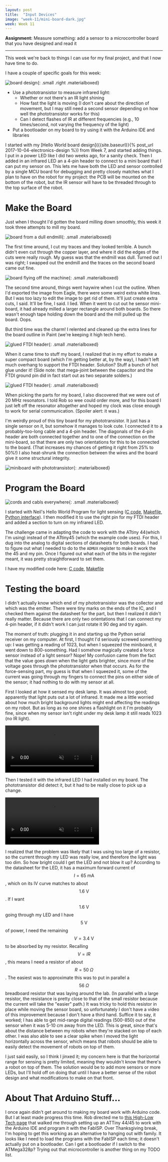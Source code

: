 ```yaml
---
layout: post
title:  "Input Devices"
image: "week-11/mini-board-dark.jpg"
week: Week 11
---
```


**Assignment:** Measure something: add a sensor to a microcontroller board that you have designed and read it

<!-- more -->

---

This week we're back to things I can use for my final project, and that I now have time to do.

I have a couple of specific goals for this week:

![board design]({{site.baseurl}}/assets/week-11/board-design.png){: .small .right .materialboxed}

- Use a phototransistor to measure infrared light:
  - Whether or not there's an IR light shining
  - How fast the light is moving (I don't care about the direction of movement, but I may still need a second sensor depending on how well the phototransistor works for this)
  - Can I detect flashes of IR at different frequencies (e.g., 10 times/second, not varying the frequency of the light)
- Put a bootloader on my board to try using it with the Arduino IDE and libraries

I started with my [Hello World board design]({{site.baseurl}}{% post_url 2017-10-04-electronics-design %}) from Week 7,  and started adding things. I put in a power LED like I did two weeks ago, for a sanity check. Then I added in an infrared LED an a 4-pin header to connect to a mini board that I can put my sensor on. This lets me have both the LED and sensor controlled by a single MCU board for debugging and pretty closely matches what I plan to have on the robot for my project: the PCB will be mounted on the bottom of the robot, but the IR sensor will have to be threaded through to the top surface of the robot.


# Make the Board

Just when I thought I'd gotten the board milling down smoothly, this week it took three attempts to mill my board.

![board from a dull endmill]({{site.baseurl}}/assets/week-11//board-dull-endmill.jpg){: .small .materialboxed}

The first time around, I cut my traces and they looked terrible. A bunch didn't even cut through the copper layer, and where it did the edges of the cuts were really rough. My guess was that the endmill was dull. Turned out I was right; I swapped out the endmill and the traces on the second board came out fine. <br>

![board flying off the machine]({{site.baseurl}}/assets/week-11//board-detached.jpg){: .small .materialboxed}

The second time around, things went haywire when I cut the outline. When I'd exported the image from Eagle, there were some weird extra white lines. But I was too lazy to edit the image to get rid of them. It'll just create extra cuts, I said. It'll be fine, I said. I lied. When it went to cut out he sensor mini-board, it had already milled a larger rectangle around both boards. So there wasn't enough tape holding down the board and the mill pulled up the board. Oops.

But third time was the charm! I relented and cleaned up the extra lines for the board outline in Paint (we're keeping it high tech here).<br>

![glued FTDI header]({{site.baseurl}}/assets/week-11//ftdi-glue.jpg){: .small .materialboxed}

When it came time to stuff my board, I realized that in my effort to make a super compact board (which I'm getting better at, by the way), I hadn't left much overhang to support the FTDI header. Solution? Stuff a bunch of hot glue under it! (Side note: that mega-joint between the capacitor and the FTDI ground pin did in fact start out as two separate solders.)<br>

![glued FTDI header]({{site.baseurl}}/assets/week-11//board-stuffed.jpg){: .small .materialboxed}

When picking the parts for my board, I also discovered that we were out of 20 MHz resonators. I told Rob so wee could order more, and for this board I just left off the resonator altogether and hoped my clock was close enough to work for serial communication. (Spoiler alert: it was.)<br>

I'm weirdly proud of this tiny board for my phototransistor. It just has a single sensor on it, but somehow it manages to look cute. I connected it to a probably-too-long cable and a 4-pin header. The diagonals of the 4-pin header are both connected together and to one of the connection on the mini-board, so that there are only two orientations for this to be connected to the board. (That increases my chances of getting it right from 25% to 50%!) I also heat-shrunk the connection between the wires and the board give it some structural integrity.

![miniboard with phototransistor]({{site.baseurl}}/assets/week-11//mini-board.jpg){: .materialboxed}


# Program the Board

![cords and cabls everywhere]({{site.baseurl}}/assets/week-11//many-cords.jpg){: .small .materialboxed}

I started with Neil's Hello World Program for light sensing ([C code](http://academy.cba.mit.edu/classes/input_devices/light/hello.light.45.c), [Makefile](http://academy.cba.mit.edu/classes/input_devices/light/hello.light.45.make), [Python interface](http://academy.cba.mit.edu/classes/input_devices/light/hello.light.45.py)). I then modified it to use the right pin for my FTDI header and added a section to turn on my infrared LED.

The challenge came in adapting the code to work with the ATtiny 44(which I'm using) instead of the ATtiny45 (which the example code uses). For this, I dug into the analog to digital sections of datasheets for both boards. I had to figure out what I needed to do to the `ADMUX` register to make it work the the 45 and my pin. Once I figured out what each of the bits in the register meant, it was pretty straightforward to set them.

I have my modified code here: [C code]({{site.baseurl}}/assets/week-11/hello.light.44.c), [Makefile]({{site.baseurl}}/assets/week-11/hello.light.44.make)

# Testing the board

I didn't actually know which end of my phototransistor was the collector and which was the emitter. There were tiny marks on the ends of the IC, and I checked them against the datasheet for the part, but then I realized it didn't really matter. Because there are only two orientations that I can connect my 4-pin header, if it didn't work I can just rotate it 90 deg and try again.

The moment of truth: plugging it in and starting up the Python serial receiver on my computer. At first, I thought I'd seriously screwed something up: I was getting a reading of 1023, but when I squeezed the miniboard, it went down to 800-something. Had I somehow magically created a force sensor instead of a light sensor? Nope! My confusion came from the fact that the value goes *down* when the light gets brighter, since more of the voltage goes through the phototransistor when that occurs. As for the force-sensing part, my guess is that when I squeezed it, some of the current was going through my fingers to connect the pins on either side of the sensor; it had nothing to do with my sensor at all.

First I looked at how it sensed my desk lamp. It was almost too good; apparently that light puts out a lot of infrared. It made me a little worried about how much bright background lights might end affecting the readings on my robot. But as long as no one shines a flashlight on it I'm probably fine, since when my sensor isn't right under my desk lamp it still reads 1023 (no IR light).

<video loop autoplay muted>
    <source src="{{site.baseurl}}/assets/week-11/desk-lamp-test.mp4" type="video/mp4">
    Your browser does not support the video tag.
</video>

Then I tested it with the infrared LED I had installed on my board. The phototransistor did detect it, but it had to be really close to pick up a change.

<video loop autoplay muted>
    <source src="{{site.baseurl}}/assets/week-11/ir-test.mp4" type="video/mp4">
    Your browser does not support the video tag.
</video>

 I realized that the problem was likely that I was using too large of a resistor, so the current through my LED was really low, and therefore the light was too dim. So how bright could I get the LED and not blow it up? According to the datasheet for the LED, it has a maximum forward current of $$I = 65~\text{mA}$$, which on its IV curve matches to about $$1.6~\text{V}$$. If I want $$1.6~\text{V}$$ going through my LED and I have $$5\text{ V}$$ of power, I need the remaining $$V = 3.4~\text{V}$$ to be absorbed by my resistor. Recalling $$V=IR$$, this means I need a resistor of about $$R=50~\Omega$$. The easiest was to approximate this was to put in parallel a $$56~\Omega$$ breadboard resistor that was laying around the lab. (In parallel with a large resistor, the resistance is pretty close to that of the small resistor because the current will take the "easier" path.) It was tricky to hold this resistor in place while moving the sensor board, so unfortunately I don't have a video of this improvement because I don't have a third hand. Suffice it to say, it worked; I has able to get mid-range digital readings (500-850) out of the sensor when it was 5-10 cm away from the LED. This is great, since that's about the distance between my robots when they're stacked on top of each other. I was also able to see a clear spike when I moved the light horizontally across the sensor, which means that robots should be able to easily detect the movement of robots on top of them.

 I just said easily, so I think I jinxed it; my concern here is that the horizontal range for sensing is pretty limited, meaning they wouldn't know that there's a robot on top of them. The solution would be to add more sensors or more LEDs, but I'll hold off on doing that until I have a better sense of the robot design and what modifications to make on that front.

# About That Arduino Stuff...

I once again didn't get around to making my board work with Arduino code. But I at least made progress this time. Rob directed me to [this High-Low Tech page](http://highlowtech.org/?p=1695) that walked me through setting up an ATTiny 44/45 to work with the Arduino IDE and program it with the FabISP. Over Thanksgiving break, I'm hoping to get this working as an alternative to hanging out with family. It looks like I need to load the programs with the FabISP each time; it doesn't actually put on a bootloader. Can I get a bootloader if I switch to the ATMega328p? Trying out that microcontroller is another thing on my TODO list.
